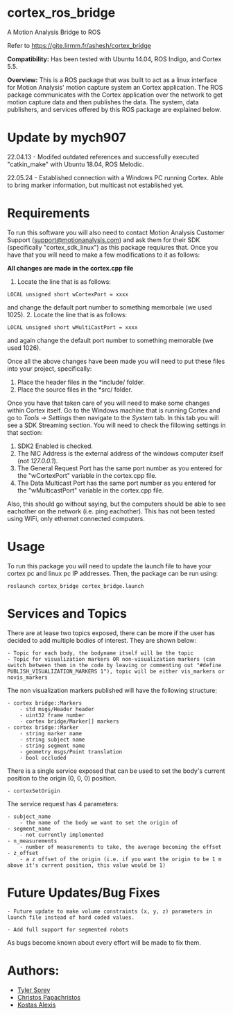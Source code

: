 # cortex_ros_bridge
A Motion Analysis Bridge to ROS

Refer to https://gite.lirmm.fr/ashesh/cortex_bridge

**Compatibility:** Has been tested with Ubuntu 14.04, ROS Indigo, and Cortex 5.5.

**Overview:** This is a ROS package that was built to act as a linux interface for Motion Analysis' motion capture system an Cortex application. The ROS package communicates with the Cortex application over the network to get motion capture data and then publishes the data. The system, data publishers, and services offered by this ROS package are explained below.


# Update by mych907

22.04.13 - Modifed outdated references and successfully executed "catkin_make" with Ubuntu 18.04, ROS Melodic.

22.05.24 - Established connection with a Windows PC running Cortex. Able to bring marker information, but multicast not established yet.


# Requirements

To run this software you will also need to contact Motion Analysis Customer Support (support@motionanalysis.com) and ask them for their SDK (specifically "cortex_sdk_linux") as this package requiures that. Once you have that you will need to make a few modifications to it as follows:

**All changes are made in the cortex.cpp file**

1. Locate the line that is as follows: 
<pre><code>LOCAL unsigned short wCortexPort = xxxx
</code></pre>
and change the default port number to something memorbale (we used 1025).
2. Locate the line that is as follows: 
<pre><code>LOCAL unsigned short wMultiCastPort = xxxx
</code></pre>
and again change the default port number to something memorable (we used 1026).

Once all the above changes have been made you will need to put these files into your project, specifically:

1. Place the header files in the *include/ folder.
2. Place the source files in the *src/ folder.

Once you have that taken care of you will need to make some changes within Cortex itself. Go to the Windows machine that is running Cortex and go to *Tools -> Settings* then navigate to the *System* tab. In this tab you will see a SDK Streaming section. You will need to check the fillowing settings in that section:

1. SDK2 Enabled is checked.
2. The NIC Address is the external address of the windows computer itself (not *127.0.0.1*).
3. The General Request Port has the same port number as you entered for the "wCortexPort" variable in the cortex.cpp file.
4. The Data Multicast Port has the same port number as you entered for the "wMulticastPort" variable in the cortex.cpp file.

Also, this should go without saying, but the computers should be able to see eachother on the network (i.e. ping eachother). This has not been tested using WiFi, only ethernet connected computers. 

# Usage

To run this package you will need to update the launch file to have your cortex pc and linux pc IP addresses. Then, the package can be run using:

<pre><code>roslaunch cortex_bridge cortex_bridge.launch
</code></pre>

# Services and Topics

There are at lease two topics exposed, there can be more if the user has decided to add multiple bodies of interest. They are shown below:

	- Topic for each body, the bodyname itself will be the topic
	- Topic for visualization markers OR non-visualization markers (can switch between them in the code by leaving or commenting out "#define PUBLISH_VISUALIZATION_MARKERS 1"), topic will be either vis_markers or novis_markers

The non visualization markers published will have the following structure:

	- cortex bridge::Markers
		- std msgs/Header header
		- uint32 frame number
		- cortex bridge/Marker[] markers
	- cortex bridge::Marker
		- string marker name
		- string subject name
		- string segment name
		- geometry msgs/Point translation
		- bool occluded

There is a single service exposed that can be used to set the body's current position to the origin (0, 0, 0) position. 

	- cortexSetOrigin

The service request has 4 parameters:

	- subject_name
		- the name of the body we want to set the origin of
	- segment_name
		- not currently implemented
	- n_measurements
		- number of measurements to take, the average becoming the offset
	- z_offset
		- a z offset of the origin (i.e. if you want the origin to be 1 m above it's current position, this value would be 1)

# Future Updates/Bug Fixes

	- Future update to make volume constraints (x, y, z) parameters in launch file instead of hard coded values.

	- Add full support for segmented robots

As bugs become known about every effort will be made to fix them. 

# Authors:
* [Tyler Sorey](mailto:tcsorey@gmail.com)
* [Christos Papachristos](mailto:cpapachristos@unr.edu)
* [Kostas Alexis](mailto:kalexis@unr.edu)
